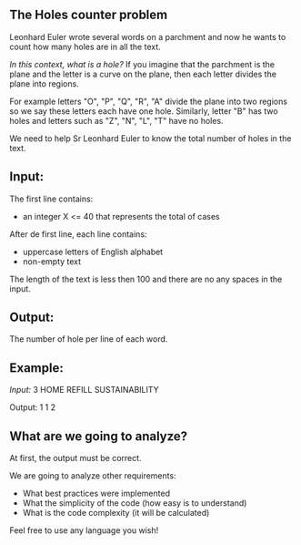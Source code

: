 ## The Holes counter problem 
Leonhard Euler wrote several words on a parchment and now he wants to count how many holes are in all the text.

*In this context, what is a hole?*
If you imagine that the parchment is the plane and the letter is a curve on the plane, then each letter divides the plane into regions.

For example letters "O", "P", "Q", "R", "A" divide the plane into two regions so we say these letters each have one hole. Similarly, letter "B" has two holes and letters such as "Z", "N", "L", "T" have no holes.

We need to help Sr Leonhard Euler to know the total number of holes in the text.

## Input:
The first line contains:
 - an integer X <= 40 that represents the total of cases

After de first line, each line contains:
- uppercase letters of English alphabet
- non-empty text

The length of the text is less then 100 and there are no any spaces in the input.

## Output:
The number of hole per line of each word.

## Example:
*Input:*
3
HOME
REFILL
SUSTAINABILITY

Output:
1
1
2

## What are we going to analyze?
At first, the output must be correct.

We are going to analyze other requirements:
 - What best practices were implemented
 - What the simplicity of the code (how easy is to understand)
 - What is the code complexity (it will be calculated)

Feel free to use any language you wish!
